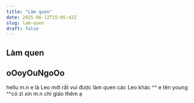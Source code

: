```yaml
---
title: "Làm quen"
date: 2025-06-12T15:05:42Z
slug: lam-quen
draft: false
---
```


## Làm quen

## oOoyOuNgoOo

hellu m.n e là Leo mới rất vui được làm quen các Leo khác ^^ e tên young ^^có zì xin m.n chỉ giáo thêm ạ